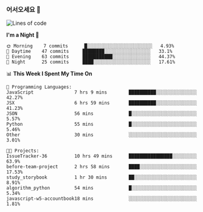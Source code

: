 ### 어서오세요 👋

<!--START_SECTION:waka-->
![Lines of code](https://img.shields.io/badge/From%20Hello%20World%20I%27ve%20Written-5.6%20million%20lines%20of%20code-blue)

**I'm a Night 🦉** 

```text
🌞 Morning    7 commits      █░░░░░░░░░░░░░░░░░░░░░░░░   4.93% 
🌆 Daytime    47 commits     ████████░░░░░░░░░░░░░░░░░   33.1% 
🌃 Evening    63 commits     ███████████░░░░░░░░░░░░░░   44.37% 
🌙 Night      25 commits     ████░░░░░░░░░░░░░░░░░░░░░   17.61%

```


📊 **This Week I Spent My Time On** 

```text
💬 Programming Languages: 
JavaScript               7 hrs 9 mins        ██████████░░░░░░░░░░░░░░░   42.27% 
JSX                      6 hrs 59 mins       ██████████░░░░░░░░░░░░░░░   41.23% 
JSON                     56 mins             █░░░░░░░░░░░░░░░░░░░░░░░░   5.57% 
Python                   55 mins             █░░░░░░░░░░░░░░░░░░░░░░░░   5.46% 
Other                    30 mins             ░░░░░░░░░░░░░░░░░░░░░░░░░   3.01%

🐱‍💻 Projects: 
IssueTracker-36          10 hrs 49 mins      ████████████████░░░░░░░░░   63.9% 
before-team-project      2 hrs 58 mins       ████░░░░░░░░░░░░░░░░░░░░░   17.53% 
study_storybook          1 hr 30 mins        ██░░░░░░░░░░░░░░░░░░░░░░░   8.91% 
algorithm_python         54 mins             █░░░░░░░░░░░░░░░░░░░░░░░░   5.34% 
javascript-w5-accountbook18 mins             ░░░░░░░░░░░░░░░░░░░░░░░░░   1.81%

```


<!--END_SECTION:waka-->
